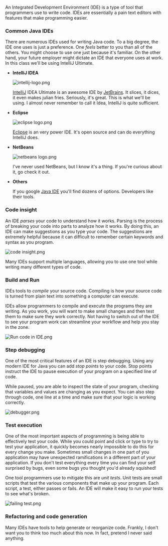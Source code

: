 An Integrated Development Environment (IDE) is a type of tool that programmers use to write code. IDEs are essentially a pain text editors with features that make programming easier.

### Common Java IDEs

There are numerous IDEs used for writing Java code. To a big degree, the IDE one uses is just a preference. One _feels_ better to you than all of the others. You might choose to use one just because it's familiar. On the other hand, your future employer might dictate an IDE that everyone uses at work. In this class we'll be using IntelliJ Ultimate. 

* **IntelliJ IDEA**

	![intellij-logo.png](https://tiy-learn-content.s3.amazonaws.com/7c509c5b-intellij-logo.png)

	[IntelliJ](https://www.jetbrains.com/idea/) IDEA Ultimate is an awesome IDE by [JetBrains](https://www.jetbrains.com/). It slices, it dices, it even makes julian fries. Seriously, it's great. This is what we'll be using. I almost never remember to call it Idea, IntelliJ is quite sufficient.

* **Eclipse**

	![eclipse logo.png](https://tiy-learn-content.s3.amazonaws.com/9d6d1fbe-eclipse%20logo.png)

	[Eclipse](http://www.eclipse.org/) is an very power IDE. It's open source and can do everything IntelliJ does.

* **NetBeans**

	![netbeans logo.png](https://tiy-learn-content.s3.amazonaws.com/3518ea1e-netbeans%20logo.png)

	I've never used NetBeans, but I know it's a thing. If you're curious about it, go check it out.

* **Others**

	If you google [Java IDE](https://www.google.com/search?q=java+ide&oq=Java+IDE&aqs=chrome.0.0l3j69i60j0l2.196j0j4&sourceid=chrome&ie=UTF-8) you'll find dozens of options. Developers like their tools.

### Code insight

An IDE _parses_ your code to understand how it works. Parsing is the process of breaking your code into parts to analyze how it works. By doing this, an IDE can make suggestions as you type your code. The suggestions are extremely helpful because it can difficult to remember certain keywords and syntax as you program.

![code insight.png](https://tiy-learn-content.s3.amazonaws.com/9caed340-code%20insight.png)

Many IDEs support multiple languages, allowing you to use one tool while writing many different types of code.

### Build and Run

IDEs tools to _compile_ your source code. Compiling is how your source code is turned from plain text into something a computer can execute.

IDEs allow programmers to compile and execute the programs they are writing. As you work, you will want to make small changes and then test them to make sure they work correctly. Not having to switch out of the IDE to see your program work can streamline your workflow and help you stay in the zone.

![Run code in IDE.png](https://tiy-learn-content.s3.amazonaws.com/a8cded3e-Run%20code%20in%20IDE.png)

### Step debugging

One of the most critical features of an IDE is step debugging. Using any modern IDE for Java you can add _stop points_ to your code. Stop points instruct the IDE to pause execution of your program on a specified line of code.

While paused, you are able to inspect the state of your program, checking that variables and values are changing as you expect. You can also step through code, one line at a time and make sure that your logic is working correctly.

![debugger.png](https://tiy-learn-content.s3.amazonaws.com/7bc610dd-debugger.png) 

### Test execution

One of the most important aspects of programming is being able to effectively test your code. While you could point and click or type to try to test your application, it quickly becomes nearly impossible to do this for every change you make. Sometimes small changes in one part of you application may have unexpected ramifications in a different part of your application. If you don't test everything every time you can find your self surprised by bugs, even some bugs you thought you'd already squished!

One tool programmers use to mitigate this are _unit tests_. Unit tests are small scripts that test the various components that make up your program. Each script, a test, either passes or fails. An IDE will make it easy to run your tests to see what's broken.

![failing test.png](https://tiy-learn-content.s3.amazonaws.com/2f4a184f-failing%20test.png)

### Refactoring and code generation

Many IDEs have tools to help generate or reorganize code. Frankly, I don't want you to think too much about this now. In fact, pretend I never said anything.
